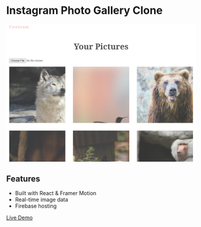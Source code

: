 # Instagram Photo Gallery Clone

<img src="ig-clone.png" width="700">

## Features

- Built with React & Framer Motion
- Real-time image data
- Firebase hosting

[Live Demo](https://firegram-a7f7d.web.app/)

